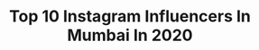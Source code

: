 ---
title: Top 10 Instagram Influencers In Mumbai In 2020
description: >-
  Find top Instagram influencers in Mumbai in 2020. Most popular hashtags: #photography #love #iphone11 #india.
platform: Instagram
profiles:
  - username: "kshitijkankaria"
    fullname: >-
      Kshitij Kankaria
    location: "India"
    followers: 16275
    engagement: 337
    commentsToLikes: 0.014564
    id: ck5cbr2k3g0mn0i11ztonfq2k
    verified: false
    hashtags: "#outtake"
  - username: "dark_visionn"
    fullname: >-
      Rishikesh Shewale
    location: "India"
    followers: 2512
    engagement: 2857
    commentsToLikes: 0.127366
    id: ck5bxlv3inyws0i114pjjvnc8
    verified: false
    hashtags: "#portraitpage, #portraitsvision, #sigma35mm14, #portraitpic"
  - username: "stylodrun"
    fullname: >-
      ▪ TOM❤
    location: "India"
    followers: 15223
    engagement: 1121
    commentsToLikes: 0.090821
    id: ck0vxsgqa0hoc0i19vk6u4rx6
    verified: false
    hashtags: "#starboy, #india, #poses, #photography"
  - username: "theneha_joshi"
    fullname: >-
      Neha Ila Joshi
    location: "India"
    followers: 10645
    engagement: 1498
    commentsToLikes: 0.067961
    id: ck5bxlxz7nz2x0i11d55ttj2b
    verified: false
    hashtags: "#viacom, #lovemyoutfit, #poses, #traditionalmood"
  - username: "kunholic"
    fullname: >-
      KunalRajpal🍎
    location: "India"
    followers: 12798
    engagement: 1207
    commentsToLikes: 0.072555
    id: ck9wg2bfqrl280j78r4ve85nv
    verified: false
    hashtags: "#nagpur"
  - username: "adnaan_07dz"
    fullname: >-
      Adnaan Shaikh🦁
    location: "India"
    followers: 5798538
    engagement: 449
    commentsToLikes: 0.025370
    id: ck0u200ftye3j0i19s9v8joh6
    verified: true
    hashtags: "#goodlife, #chandmubarak, #dubai2020, #supercars"
  - username: "raashiii__"
    fullname: >-
      R A A S H I 🌻
    location: "India"
    followers: 113633
    engagement: 1439
    commentsToLikes: 0.029967
    id: ck13cw0172fup0i19tv3kz9ge
    verified: false
    hashtags: "#igexplore, #musicpage, #fashion, #tuesdaymood"
  - username: "mirzaali_official"
    fullname: >-
      Mirza Ali 👑
    location: "India"
    followers: 30230
    engagement: 518
    commentsToLikes: 0.073460
    id: ck0w5ajj72p9l0i1976q9zqhb
    verified: false
    hashtags: "#tiktokvideos, #love, #bestoftheday, #handm"
  - username: "amaanshaikh115"
    fullname: >-
      Amaan Shaikh
    location: "India"
    followers: 11282
    engagement: 2911
    commentsToLikes: 0.043789
    id: ck8wg2jk5gmt10j78wmq9brap
    verified: false
    hashtags: "#mugshot, #amaankingkhan, #sonusharma, #life"
  - username: "divyesh.vanzara"
    fullname: >-
      Divyesh Vanzara
    location: "India"
    followers: 30505
    engagement: 881
    commentsToLikes: 0.035187
    id: ck0vvlmmcpntp0i1917zqfpq9
    verified: false
    hashtags: "#lowkeypotrait, #beautygirl, #monochromephoto, #butterflytattoo"
---
